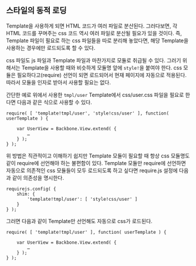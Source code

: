 <!--
layout: 'post'
section: 'Cornerstone Framework'
title: '스타일의 동적 로딩'
outline: '스타일의 동적 로딩'
date: '2012-11-16'
tagstr: 'application'
order: '[2, 10]'
thumbnail: '2.1.10.dynamic_style.png'
-->

스타일의 동적 로딩
--------------
Template을 사용하게 되면 HTML 코드가 여러 파일로 분산된다. 그러다보면, 각 HTML 코드를 꾸며주는 css 코드 역시 여러 파일로 분산될 필요가 있을 것이다. 즉, Template 파일이 필요로 하는 css 파일들을 따로 분리해 놓았다면, 해당 Template을 사용하는 경우에만 로드되도록 할 수 있다.

css 파일도 js 파일과 Template 파일과 마찬가지로 모듈로 취급될 수 있다. 그러기 위해서는 Template을 사용할 때와 비슷하게 모듈명 앞에 `style!`을 붙여야 한다. css 모듈은 필요하다고(require) 선언이 되면 로드되어서 현재 페이지에 자동으로 적용된다. 따라서 모듈을 인자로 받아서 사용할 필요는 없다.

간단한 예로 위에서 사용한 `tmpl/user` Template에서 css/user.css 파일을 필요로 한다면 다음과 같은 식으로 사용할 수 있다.

```
require( [ 'template!tmpl/user', 'style!css/user' ], function( userTemplate ) {

	var UserView = Backbone.View.extend( {
		…
	} );
} );
```

위 방법은 직관적이고 이해하기 쉽지만 Template 모듈이 필요할 때 항상 css 모듈명도 같이 require에 선언해야 하는 불편함이 있다. Template 모듈만 require에 선언하면 자동으로 의존적인 css 모듈들이 모두 로드되도록 하고 싶다면 require.js 설정에 다음과 같이 의존성을 명시한다.

```
requirejs.config( {
	shim: {
		'template!tmpl/user': [ 'style!css/user' ]
	}
} );
```

그러면 다음과 같이 Template만 선언해도 자동으로 css가 로드된다.

```
require( [ 'template!tmpl/user' ], function( userTemplate ) {

	var UserView = Backbone.View.extend( {
		…
	} );
} );
```
